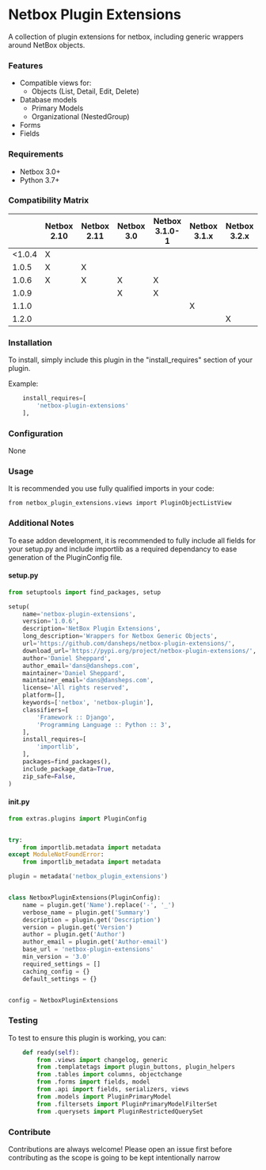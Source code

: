 # Netbox Plugin Extensions
A collection of plugin extensions for netbox, including generic wrappers around NetBox objects.

### Features

* Compatible views for:
  * Objects (List, Detail, Edit, Delete)
* Database models
  * Primary Models
  * Organizational (NestedGroup)
* Forms
* Fields

### Requirements

* Netbox 3.0+
* Python 3.7+

### Compatibility Matrix

|        | Netbox 2.10 | Netbox 2.11 | Netbox 3.0  | Netbox 3.1.0-1  | Netbox 3.1.x | Netbox 3.2.x |
|--------|-------------|-------------|-------------|-----------------|--------------|--------------|
| <1.0.4 |      X      |             |             |                 |              |              |
| 1.0.5  |      X      |      X      |             |                 |              |              |
| 1.0.6  |      X      |      X      |      X      |        X        |              |              |
| 1.0.9  |             |             |      X      |        X        |              |              |
| 1.1.0  |             |             |             |                 | X            |              |
| 1.2.0  |             |             |             |                 |              | X            |

### Installation

To install, simply include this plugin in the "install_requires" section of your plugin.

Example:
```python
    install_requires=[
        'netbox-plugin-extensions'
    ],
```

### Configuration

None

### Usage

It is recommended you use fully qualified imports in your code:

`from netbox_plugin_extensions.views import PluginObjectListView`

### Additional Notes

To ease addon development, it is recommended to fully include all fields for your setup.py and include importlib as a
required dependancy to ease generation of the PluginConfig file.

#### setup.py
```python
from setuptools import find_packages, setup

setup(
    name='netbox-plugin-extensions',
    version='1.0.6',
    description='NetBox Plugin Extensions',
    long_description='Wrappers for Netbox Generic Objects',
    url='https://github.com/dansheps/netbox-plugin-extensions/',
    download_url='https://pypi.org/project/netbox-plugin-extensions/',
    author='Daniel Sheppard',
    author_email='dans@dansheps.com',
    maintainer='Daniel Sheppard',
    maintainer_email='dans@dansheps.com',
    license='All rights reserved',
    platform=[],
    keywords=['netbox', 'netbox-plugin'],
    classifiers=[
        'Framework :: Django',
        'Programming Language :: Python :: 3',
    ],
    install_requires=[
        'importlib',
    ],
    packages=find_packages(),
    include_package_data=True,
    zip_safe=False,
)
```

#### __init__.py
```python
from extras.plugins import PluginConfig


try:
    from importlib.metadata import metadata
except ModuleNotFoundError:
    from importlib_metadata import metadata

plugin = metadata('netbox_plugin_extensions')


class NetboxPluginExtensions(PluginConfig):
    name = plugin.get('Name').replace('-', '_')
    verbose_name = plugin.get('Summary')
    description = plugin.get('Description')
    version = plugin.get('Version')
    author = plugin.get('Author')
    author_email = plugin.get('Author-email')
    base_url = 'netbox-plugin-extensions'
    min_version = '3.0'
    required_settings = []
    caching_config = {}
    default_settings = {}


config = NetboxPluginExtensions

```

### Testing

To test to ensure this plugin is working, you can:

```python
    def ready(self):
        from .views import changelog, generic
        from .templatetags import plugin_buttons, plugin_helpers
        from .tables import columns, objectchange
        from .forms import fields, model
        from .api import fields, serializers, views
        from .models import PluginPrimaryModel
        from .filtersets import PluginPrimaryModelFilterSet
        from .querysets import PluginRestrictedQuerySet
```

### Contribute

Contributions are always welcome!  Please open an issue first before contributing as the scope is going to be kept
intentionally narrow


